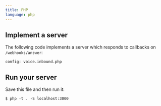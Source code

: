 ```yaml
---
title: PHP
language: php
---
```


## Implement a server

The following code implements a server which responds to callbacks on
`/webhooks/answer`:

```code
config: voice.inbound.php
```

## Run your server

Save this file and then run it:

```
$ php -t . -S localhost:3000
```
